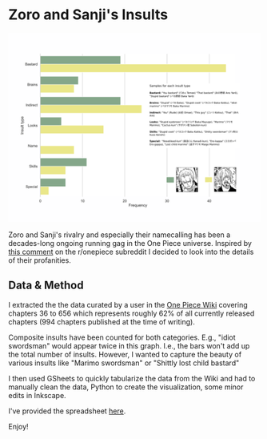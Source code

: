 # Zoro and Sanji's Insults

![zoro_sanji_insults.png](zoro_sanji_insults.png)

Zoro and Sanji's rivalry and especially their namecalling has been a decades-long ongoing running gag in the One Piece universe. Inspired by [this comment]() on the r/onepiece subreddit I decided to look into the details of their profanities.

## Data & Method

I extracted the the data curated by a user in the [One Piece Wiki](https://onepiece.fandom.com/wiki/SBS_Volume_73) covering chapters 36 to 656 which represents roughly 62% of all currently released chapters (994 chapters published at the time of writing).

Composite insults have been counted for both categories. E.g., "idiot swordsman" would appear twice in this graph. I.e., the bars won't add up the total number of insults. However, I wanted to capture the beauty of various insults like "Marimo swordsman" or "Shittly lost child bastard"

I then used GSheets to quickly tabularize the data from the Wiki and had to manually clean the data, Python to create the visualization, some minor edits in Inkscape.

I've provided the spreadsheet [here](https://docs.google.com/spreadsheets/d/1CkkOjt48RbNBzBsvgDNI23TFy18jM0PlmhsSCza_-NY/edit?usp=sharing).

Enjoy!
